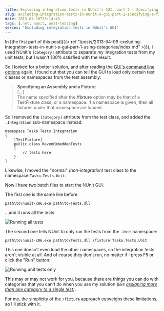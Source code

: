 ```yaml
---
title: Excluding integration tests in NUnit's GUI, part 2 - Specifying a fixture
slug: excluding-integration-tests-in-nunit-s-gui-part-2-specifying-a-fixture/
date: 2013-04-16T23:14:48
tags: [.net, nunit, unit-testing]
series: "Excluding integration tests in NUnit's GUI"
---
```


In [the first part of this post]({{< ref "/posts/2013-04-09-excluding-integration-tests-in-nunit-s-gui-part-1-using-categories/index.md" >}}), I used NUnit's `[Category]` attribute to separate my integration tests from my unit tests, but I wasn't 100% satisfied with the result.

So I looked for a better solution, and after reading the [GUI's command line options](http://www.nunit.org/index.php?p=guiCommandLine&r=2.6.2) again, I found out that you can tell the GUI to load only certain test classes or namespaces from the test assembly:

> **Specifying an Assembly and a Fixture**  
> [...]   
The name specified after the **/fixture** option may be that of a TestFixture class, or a namespace. If a namespace is given, then all fixtures under that namespace are loaded.


So I removed the `[Category]` attribute from the test class, and added the `.Integration` sub-namespace instead: 

	namespace Tasko.Tests.Integration
	{
	    [TestFixture]
	    public class RavenEmbeddedTests
	    {
        	// tests here
    	}
	}

Likewise, I moved the "normal" *(non-integration)* test class to the namespace `Tasko.Tests.Unit`.

Now I have two batch files to start the NUnit GUI.

The first one is the same like before:

	path\to\nunit-x86.exe path\to\Tests.dll

...and it runs all the tests:

![Running all tests](/img/nunit-categories-fixture-all.png "Running all tests")

The second one tells NUnit to only run the tests from the `.Unit` namespace:

	path\to\nunit-x86.exe path\to\Tests.dll /fixture:Tasko.Tests.Unit

This one doesn't even load the other namespaces, so the integration tests aren't visible at all. And of course they don't run, no matter if I press F5 or click the "Run" button:

![Running unit tests only](/img/nunit-categories-fixture-unit-only.png "Running unit tests only")

This may or may not work for you, because there are things you can do with categories that you can't do when you use my solution *(like [assigning more than one category to a single test](http://stackoverflow.com/q/1199611/6884))*.

For me, the simplicity of the `/fixture` approach outweighs these limitations, so I'll stick with it.

